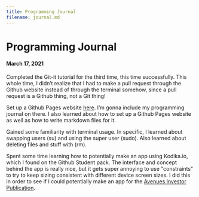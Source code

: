 ```yaml
---
title: Programming Journal
filename: journal.md
--- 
```

# Programming Journal

#### March 17, 2021
Completed the Git-it tutorial for the third time, this time successfully. This whole time, I didn’t realize that I had to make a pull request through the Github website instead of through the terminal somehow, since a pull request is a Github thing, not a Git thing!

Set up a Github Pages website [here](daniel-chuang.github.io). I’m gonna include my programming journal on there. I also learned about how to set up a Github Pages website as well as how to write markdown files for it.

Gained some familiarity with terminal usage. In specific, I learned about swapping users (su) and using the super user (sudo). Also learned about deleting files and stuff with (rm).

Spent some time learning how to potentially make an app using Kodika.io, which I found on the Github Student pack. The interface and concept behind the app is really nice, but it gets super annoying to use "constraints" to try to keep sizing consistent with different device screen sizes. I did this in order to see if I could potentially make an app for the [Avenues Investor Publication](www.avenues.finance).